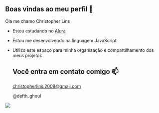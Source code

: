 ## Boas vindas ao meu perfil 👻


Óla me chamo Christopher Lins

- Estou estudando no [Alura](https://www.alura.com.br)
- Estou me desenvolvendo na linguagem JavaScript
- Utilizo este espaço para minha organização e compartilhamento dos meus projetos

  ## Você entra em contato comigo 📫

  christopherlins.2008@gmail.com

   @defth_ghoul

![](https://media1.tenor.com/m/GxAEb8wQzSUAAAAd/urahara.gif)
 
